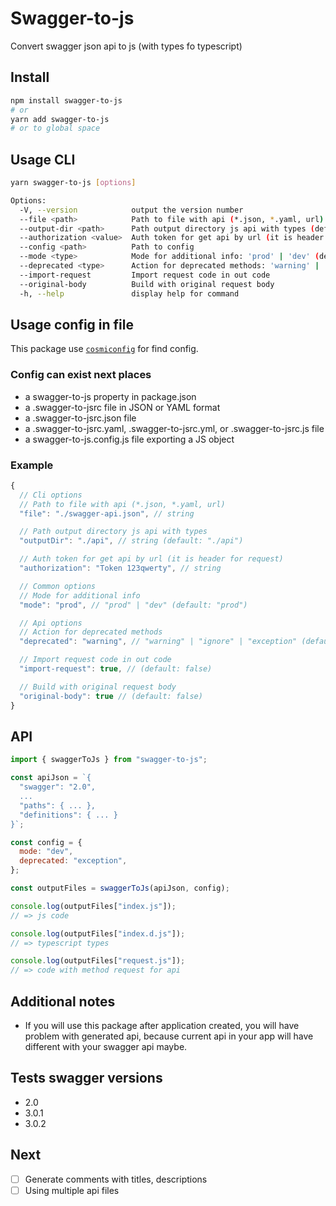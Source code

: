 # Swagger-to-js

Convert swagger json api to js (with types fo typescript)

## Install

```sh
npm install swagger-to-js
# or
yarn add swagger-to-js
# or to global space
```

## Usage CLI

```sh
yarn swagger-to-js [options]

Options:
  -V, --version            output the version number
  --file <path>            Path to file with api (*.json, *.yaml, url)
  --output-dir <path>      Path output directory js api with types (default: './api')
  --authorization <value>  Auth token for get api by url (it is header for request)
  --config <path>          Path to config
  --mode <type>            Mode for additional info: 'prod' | 'dev' (default: 'prod')
  --deprecated <type>      Action for deprecated methods: 'warning' | 'ignore' | 'exception' (default: 'warning')
  --import-request         Import request code in out code
  --original-body          Build with original request body
  -h, --help               display help for command
```

## Usage config in file

This package use [`cosmiconfig`](https://github.com/davidtheclark/cosmiconfig) for find config.

### Config can exist next places

- a swagger-to-js property in package.json
- a .swagger-to-jsrc file in JSON or YAML format
- a .swagger-to-jsrc.json file
- a .swagger-to-jsrc.yaml, .swagger-to-jsrc.yml, or .swagger-to-jsrc.js file
- a swagger-to-js.config.js file exporting a JS object

### Example

```js
{
  // Cli options
  // Path to file with api (*.json, *.yaml, url)
  "file": "./swagger-api.json", // string

  // Path output directory js api with types
  "outputDir": "./api", // string (default: "./api")

  // Auth token for get api by url (it is header for request)
  "authorization": "Token 123qwerty", // string

  // Common options
  // Mode for additional info
  "mode": "prod", // "prod" | "dev" (default: "prod")

  // Api options
  // Action for deprecated methods
  "deprecated": "warning", // "warning" | "ignore" | "exception" (default: "warning")

  // Import request code in out code
  "import-request": true, // (default: false)

  // Build with original request body
  "original-body": true // (default: false)
}
```

## API

```js
import { swaggerToJs } from "swagger-to-js";

const apiJson = `{
  "swagger": "2.0",
  ...
  "paths": { ... },
  "definitions": { ... }
}`;

const config = {
  mode: "dev",
  deprecated: "exception",
};

const outputFiles = swaggerToJs(apiJson, config);

console.log(outputFiles["index.js"]);
// => js code

console.log(outputFiles["index.d.js"]);
// => typescript types

console.log(outputFiles["request.js"]);
// => code with method request for api
```

## Additional notes

- If you will use this package after application created, you will have problem with generated api,
  because current api in your app will have different with your swagger api maybe.

## Tests swagger versions

- 2.0
- 3.0.1
- 3.0.2

## Next

- [ ] Generate comments with titles, descriptions
- [ ] Using multiple api files
